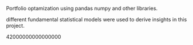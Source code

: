 Portfolio optamization using pandas numpy and other libraries.

different fundamental statistical models were used to derive insights in this project.

42000000000000000
